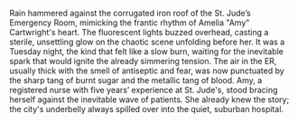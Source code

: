 Rain hammered against the corrugated iron roof of the St. Jude’s Emergency Room, mimicking the frantic rhythm of Amelia "Amy" Cartwright's heart.  The fluorescent lights buzzed overhead, casting a sterile, unsettling glow on the chaotic scene unfolding before her.  It was a Tuesday night, the kind that felt like a slow burn, waiting for the inevitable spark that would ignite the already simmering tension.  The air in the ER, usually thick with the smell of antiseptic and fear, was now punctuated by the sharp tang of burnt sugar and the metallic tang of blood.  Amy, a registered nurse with five years’ experience at St. Jude's, stood bracing herself against the inevitable wave of patients.  She already knew the story; the city's underbelly always spilled over into the quiet, suburban hospital.
